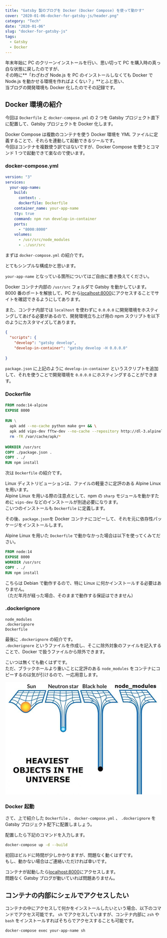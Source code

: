 ```yaml
---
title: "Gatsby 製のブログを Docker (Docker Compose) を使って動かす"
cover: "2020-01-06-docker-for-gatsby-js/header.png"
category: "Tech"
date: "2020-01-06"
slug: "docker-for-gatsby-js"
tags:
  - Gatsby
  - Docker
---
```


年末年始に PC のクリーンインストールを行い、思い切って PC を購入時の真っ白な状態に戻したのですが、  
その時に**「わざわざ Node.js を PC のインストールしなくても Docker で Node.js を動かせる環境を作ればよくない？」**とふと思い、  
当ブログの開発環境も Docker 化したのでその記録です。

## Docker 環境の紹介

今回は `Dockerfile` と `docker-compose.yml` の 2 つを Gatsby プロジェクト直下に配置して、Gatsby プロジェクトを Docker 化します。

Docker Compose は複数のコンテナを使う Docker 環境を YML ファイルに定義することで、それらを連動して起動できるツールです。  
今回はコンテナを複数使う訳ではないですが、Docker Compose を使うとコマンド 1 つで起動できて楽なので使います。

### docker-compose.yml

```yml
version: "3"
services:
  your-app-name:
    build:
      context: .
      dockerfile: Dockerfile
    container_name: your-app-name
    tty: true
    command: npm run develop-in-container
    ports:
      - "8000:8000"
    volumes:
      - /usr/src/node_modules
      - .:/usr/src
```

まずは `docker-compose.yml` の紹介です。

とてもシンプルな構成かと思います。

`your-app-name` となっている箇所についてはご自由に書き換えてください。

Docker コンテナ内部の `/usr/src` フォルダで Gatsby を動かしています。  
8000 番のポートを解放して、PC から[localhost:8000](http://localhost:8000)にアクセスすることでサイトを確認できるようにしてあります。

また、コンテナ内部では `localhost` を使わずに `0.0.0.0` に開発環境をホスティングしてあげる必要があるので、開発環境立ち上げ用の npm スクリプトを以下のようにカスタマイズしてあります。

```json
{
  "scripts": {
    "develop": "gatsby develop",
    "develop-in-container": "gatsby develop -H 0.0.0.0"

}
```

`package.json` に上記のように `develop-in-container` というスクリプトを追加して、それを使うことで開発環境を `0.0.0.0` にホスティングすることができます。

### Dockerfile

```Dockerfile
FROM node:14-alpine
EXPOSE 8000

RUN \
  apk add --no-cache python make g++ && \
  apk add vips-dev fftw-dev --no-cache --repository http://dl-3.alpinelinux.org/alpine/edge/community --repository http://dl-3.alpinelinux.org/alpine/edge/main && \
  rm -fR /var/cache/apk/*

WORKDIR /usr/src
COPY ./package.json .
COPY . ./
RUN npm install
```

次は `Dockerfile` の紹介です。

Linux ディストリビューションは、ファイルの軽量さに定評のある Alpine Linux を用います。  
Alpine Linux を用いる際の注意点として、npm の `sharp` モジュールを動かすために `vips-dev` などのインストールが別途必要になります。  
こいつのインストールも `Dockerfile` に定義します。

その後、`package.json`を Docker コンテナにコピーして、それを元に依存性パッケージをインストールします。

Alpine Linux を用いた `Dockerfile` で動かなかった場合は以下を使ってくみてださい。

```Dockerfile
FROM node:14
EXPOSE 8000
WORKDIR /usr/src
COPY . ./
RUN npm install
```

こちらは Debian で動作するので、特に Linux に何かインストールする必要はありません。  
（ただ年月が経った場合、そのままで動作する保証はできません）

### .dockerignore

```ignore
node_modules
.dockerignore
Dockerfile
```

最後に `.dockerignore` の紹介です。  
`.dockerignore` というファイルを作成し、そこに除外対象のファイルを記入することで、Docker で扱うファイルから除外できます。

こいつは無くても動くはずです。  
ただ、ブラックホールより重いことに定評のある `node_modules` をコンテナにコピーするのは気が引けるので、一応用意します。

![heaviest_objects_in_the_universe](./heaviest_objects_in_the_universe.jpg)

### Docker 起動

さて、上で紹介した `Dockerfile` 、 `docker-compose.yml` 、 `.dockerignore` を Gatsby プロジェクト配下に配置しましょう。

配置したら下記のコマンドを入力します。

```bash
docker-compose up -d --build
```

初回はビルドに時間が少しかかりますが、問題なく動くはずです。  
もし、動かない場合はご連絡いただければ幸いです。

コンテナが起動したら[localhost:8000](http://localhost:8000)にアクセスします。  
問題なく Gatsby ブログが動いていれば問題ありません。

## コンテナの内部にシェルでアクセスしたい

コンテナの中にアクセスして何かをインストールしたいという場合、以下のコマンドでアクセス可能です。
`sh` でアクセスしていますが、コンテナ内部に `zsh` や `bash` をインストールすればそちらでアクセスすることも可能です。

```bash
docker-compose exec your-app-name sh
```
